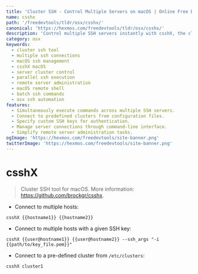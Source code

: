 ```yaml
---
title: 'Cluster SSH - Control Multiple Servers on macOS | Online Free DevTools by Hexmos'
name: csshx
path: '/freedevtools/tldr/osx/csshx/'
canonical: 'https://hexmos.com/freedevtools/tldr/osx/csshx/'
description: 'Control multiple SSH servers instantly with csshX, the cluster SSH tool for macOS. Manage server clusters and execute commands simultaneously. Free online tool, no registration required.'
category: osx
keywords:
  - cluster ssh tool
  - multiple ssh connections
  - macOS ssh management
  - csshX macOS
  - server cluster control
  - parallel ssh execution
  - remote server administration
  - macOS remote shell
  - batch ssh commands
  - osx ssh automation
features:
  - Simultaneously execute commands across multiple SSH servers.
  - Connect to predefined clusters from configuration files.
  - Specify custom SSH keys for authentication.
  - Manage server connections through command-line interface.
  - Simplify remote server administration tasks.
ogImage: 'https://hexmos.com/freedevtools/site-banner.png'
twitterImage: 'https://hexmos.com/freedevtools/site-banner.png'
---
```


# csshX

> Cluster SSH tool for macOS.
> More information: <https://github.com/brockgr/csshx>.

- Connect to multiple hosts:

`csshX {{hostname1}} {{hostname2}}`

- Connect to multiple hosts with a given SSH key:

`csshX {{user@hostname1}} {{user@hostname2}} --ssh_args "-i {{path/to/key_file.pem}}"`

- Connect to a pre-defined cluster from `/etc/clusters`:

`csshX cluster1`
